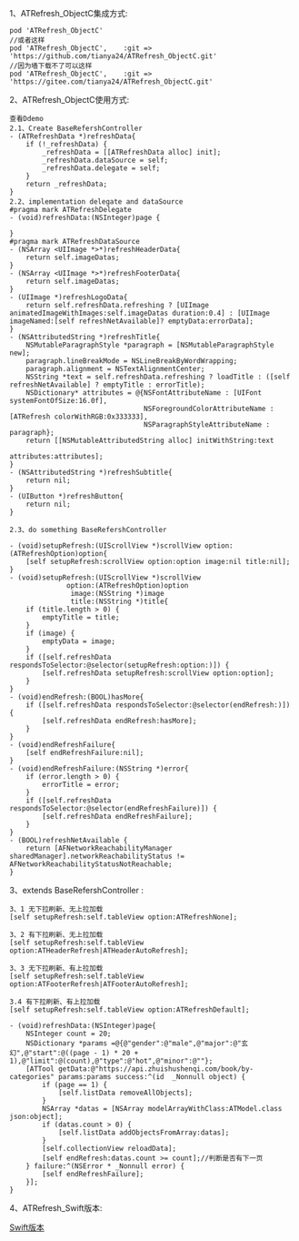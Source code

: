 
1、ATRefresh_ObjectC集成方式:

    pod 'ATRefresh_ObjectC'
    //或者这样
    pod 'ATRefresh_ObjectC',    :git => 'https://github.com/tianya24/ATRefresh_ObjectC.git'
    //因为墙下载不了可以这样
    pod 'ATRefresh_ObjectC',    :git => 'https://gitee.com/tianya24/ATRefresh_ObjectC.git'
    
2、ATRefresh_ObjectC使用方式:

    查看Ddemo
    2.1、Create BaseRefershController
    - (ATRefreshData *)refreshData{
        if (!_refreshData) {
            _refreshData = [[ATRefreshData alloc] init];
            _refreshData.dataSource = self;
            _refreshData.delegate = self;
        }
        return _refreshData;
    }
    2.2、implementation delegate and dataSource
    #pragma mark ATRefreshDelegate
    - (void)refreshData:(NSInteger)page {
        
    }
    #pragma mark ATRefreshDataSource
    - (NSArray <UIImage *>*)refreshHeaderData{
        return self.imageDatas;
    }
    - (NSArray <UIImage *>*)refreshFooterData{
        return self.imageDatas;
    }
    - (UIImage *)refreshLogoData{
        return self.refreshData.refreshing ? [UIImage animatedImageWithImages:self.imageDatas duration:0.4] : [UIImage imageNamed:[self refreshNetAvailable]? emptyData:errorData];
    }
    - (NSAttributedString *)refreshTitle{
        NSMutableParagraphStyle *paragraph = [NSMutableParagraphStyle new];
        paragraph.lineBreakMode = NSLineBreakByWordWrapping;
        paragraph.alignment = NSTextAlignmentCenter;
        NSString *text = self.refreshData.refreshing ? loadTitle : ([self refreshNetAvailable] ? emptyTitle : errorTitle);
        NSDictionary* attributes = @{NSFontAttributeName : [UIFont systemFontOfSize:16.0f],
                                     NSForegroundColorAttributeName :[ATRefresh colorWithRGB:0x333333],
                                     NSParagraphStyleAttributeName : paragraph};
        return [[NSMutableAttributedString alloc] initWithString:text
                                                      attributes:attributes];
    }
    - (NSAttributedString *)refreshSubtitle{
        return nil;
    }
    - (UIButton *)refreshButton{
        return nil;
    }
    
    2.3、do something BaseRefershController
    
    - (void)setupRefresh:(UIScrollView *)scrollView option:(ATRefreshOption)option{
        [self setupRefresh:scrollView option:option image:nil title:nil];
    }
    - (void)setupRefresh:(UIScrollView *)scrollView
                  option:(ATRefreshOption)option
                   image:(NSString *)image
                   title:(NSString *)title{
        if (title.length > 0) {
            emptyTitle = title;
        }
        if (image) {
            emptyData = image;
        }
        if ([self.refreshData respondsToSelector:@selector(setupRefresh:option:)]) {
            [self.refreshData setupRefresh:scrollView option:option];
        }
    }
    - (void)endRefresh:(BOOL)hasMore{
        if ([self.refreshData respondsToSelector:@selector(endRefresh:)]) {
            [self.refreshData endRefresh:hasMore];
        }
    }
    - (void)endRefreshFailure{
        [self endRefreshFailure:nil];
    }
    - (void)endRefreshFailure:(NSString *)error{
        if (error.length > 0) {
            errorTitle = error;
        }
        if ([self.refreshData respondsToSelector:@selector(endRefreshFailure)]) {
            [self.refreshData endRefreshFailure];
        }
    }
    - (BOOL)refreshNetAvailable {
        return [AFNetworkReachabilityManager sharedManager].networkReachabilityStatus != AFNetworkReachabilityStatusNotReachable;
    }

3、extends BaseRefershController : 

    3、1 无下拉刷新、无上拉加载
    [self setupRefresh:self.tableView option:ATRefreshNone];
    
    3、2 有下拉刷新、无上拉加载
    [self setupRefresh:self.tableView option:ATHeaderRefresh|ATHeaderAutoRefresh];
    
    3、3 无下拉刷新、有上拉加载
    [self setupRefresh:self.tableView option:ATFooterRefresh|ATFooterAutoRefresh];
    
    3.4 有下拉刷新、有上拉加载
    [self setupRefresh:self.tableView option:ATRefreshDefault];
   
    - (void)refreshData:(NSInteger)page{
        NSInteger count = 20;
        NSDictionary *params =@{@"gender":@"male",@"major":@"玄幻",@"start":@((page - 1) * 20 + 1),@"limit":@(count),@"type":@"hot",@"minor":@""};
        [ATTool getData:@"https://api.zhuishushenqi.com/book/by-categories" params:params success:^(id  _Nonnull object) {
            if (page == 1) {
                [self.listData removeAllObjects];
            }
            NSArray *datas = [NSArray modelArrayWithClass:ATModel.class json:object];
            if (datas.count > 0) {
                [self.listData addObjectsFromArray:datas];
            }
            [self.collectionView reloadData];
            [self endRefresh:datas.count >= count];//判断是否有下一页
        } failure:^(NSError * _Nonnull error) {
            [self endRefreshFailure];
        }];
    }
4、ATRefresh_Swift版本:

[Swift版本](https://github.com/tianya2416/ATRefresh_Swift.git)
